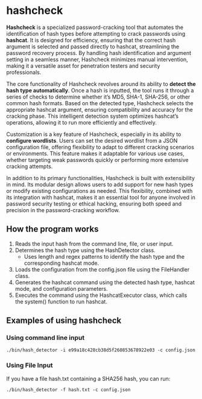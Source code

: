 # hashcheck

**Hashcheck** is a specialized password-cracking tool that automates the identification of hash types before attempting to crack passwords using **hashcat**. It is designed for efficiency, ensuring that the correct hash argument is selected and passed directly to hashcat, streamlining the password recovery process. By handling hash identification and argument setting in a seamless manner, Hashcheck minimizes manual intervention, making it a versatile asset for penetration testers and security professionals.

The core functionality of Hashcheck revolves around its ability to **detect the hash type automatically**. Once a hash is inputted, the tool runs it through a series of checks to determine whether it’s MD5, SHA-1, SHA-256, or other common hash formats. Based on the detected type, Hashcheck selects the appropriate hashcat argument, ensuring compatibility and accuracy for the cracking phase. This intelligent detection system optimizes hashcat’s operations, allowing it to run more efficiently and effectively.

Customization is a key feature of Hashcheck, especially in its ability to **configure wordlists**. Users can set the desired wordlist from a JSON configuration file, offering flexibility to adapt to different cracking scenarios or environments. This feature makes it adaptable for various use cases, whether targeting weak passwords quickly or performing more extensive cracking attempts.

In addition to its primary functionalities, Hashcheck is built with extensibility in mind. Its modular design allows users to add support for new hash types or modify existing configurations as needed. This flexibility, combined with its integration with hashcat, makes it an essential tool for anyone involved in password security testing or ethical hacking, ensuring both speed and precision in the password-cracking workflow.

## How the program works

1. Reads the input hash from the command line, file, or user input.
2. Determines the hash type using the HashDetector class.
    * Uses length and regex patterns to identify the hash type and the corresponding hashcat mode.
3. Loads the configuration from the config.json file using the FileHandler class.
4. Generates the hashcat command using the detected hash type, hashcat mode, and configuration parameters.
5. Executes the command using the HashcatExecutor class, which calls the system() function to run hashcat.

## Examples of using hashcheck

### Using command line input
```
./bin/hash_detector -i e99a18c428cb38d5f260853678922e03 -c config.json
```

### Using File Input

If you have a file hash.txt containing a SHA256 hash, you can run:

```
./bin/hash_detector -f hash.txt -c config.json
```
